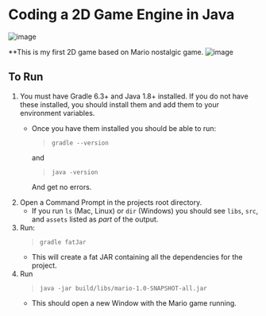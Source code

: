 # Coding a 2D Game Engine in Java
![image](https://user-images.githubusercontent.com/62257681/139892750-1cc92012-6f68-4812-868d-65b1d8614140.png)

**This is my first 2D game based on Mario nostalgic game.
![image](https://user-images.githubusercontent.com/62257681/139877858-eb643d39-2a27-435c-9032-cb0008f09f34.png)

## To Run

1. You must have Gradle 6.3+ and Java 1.8+ installed. If you do not have these installed, you should install them and add them to your environment variables.
    * Once you have them installed you should be able to run:

        > ```gradle --version```

        and

        > ```java -version```

        And get no errors.
2. Open a Command Prompt in the projects root directory.
    * If you run ```ls``` (Mac, Linux) or ```dir``` (Windows) you should see ```libs```, ```src```, and ```assets``` listed as *part* of the output.
3. Run:
    >```gradle fatJar```
    * This will create a fat JAR containing all the dependencies for the project.
4. Run
    >```java -jar build/libs/mario-1.0-SNAPSHOT-all.jar```
    * This should open a new Window with the Mario game running.
